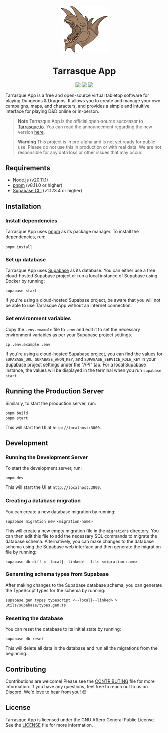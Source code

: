 <p align="center">
  <a href="https://tarrasque.app">
    <img src="public/images/logo.svg" width="150" />
  </a>

  <h1 align="center">Tarrasque App</h1>
</p>

<p align="center">
  <img src="https://img.shields.io/github/package-json/version/tarrasqueapp/tarrasqueapp" />
  <img src="https://img.shields.io/github/actions/workflow/status/tarrasqueapp/tarrasqueapp/deploy-sandbox.yaml" />
  <img src="https://img.shields.io/github/license/tarrasqueapp/tarrasqueapp" />
</p>

Tarrasque App is a free and open-source virtual tabletop software for playing Dungeons & Dragons. It allows you to create and manage your own campaigns, maps, and characters, and provides a simple and intuitive interface for playing D&D online or in-person.

> **Note**
> Tarrasque App is the official open-source successor to [Tarrasque.io](https://tarrasque.io). You can read the announcement regarding the new version [here](https://announcekit.app/tarrasque.io/changelog/tarrasque.io-is-going-open-source-3IZhu).

> **Warning**
> This project is in pre-alpha and is not yet ready for public use. Please do not use this in production or with real data. We are not responsible for any data loss or other issues that may occur.

## Requirements

- [Node.js](https://nodejs.org/en/) (v20.11.1)
- [pnpm](https://pnpm.io/) (v8.11.0 or higher)
- [Supabase CLI](https://supabase.com/docs/guides/cli/getting-started?platform=macos) (v1.123.4 or higher)

## Installation

### Install dependencies

Tarrasque App uses [pnpm](https://pnpm.io/) as its package manager. To install the dependencies, run:

    pnpm install

### Set up database

Tarrasque App uses [Supabase](https://supabase.com/) as its database. You can either use a free cloud-hosted Supabase project or run a local instance of Supabase using Docker by running:

    supabase start

If you're using a cloud-hosted Supabase project, be aware that you will not be able to use Tarrasque App without an internet connection.

### Set environment variables

Copy the `.env.example` file to `.env` and edit it to set the necessary environment variables as per your Supabase project settings.

    cp .env.example .env

If you're using a cloud-hosted Supabase project, you can find the values for `SUPABASE_URL`, `SUPABASE_ANON_KEY`, and `SUPABASE_SERVICE_ROLE_KEY` in your Supabase project settings under the "API" tab. For a local Supabase instance, the values will be displayed in the terminal when you run `supabase start`.

## Running the Production Server

Similarly, to start the production server, run:

    pnpm build
    pnpm start

This will start the UI at `http://localhost:3000`.

## Development

### Running the Development Server

To start the development server, run:

    pnpm dev

This will start the UI at `http://localhost:3000`.

### Creating a database migration

You can create a new database migration by running:

    supabase migration new <migration-name>

This will create a new empty migration file in the `migrations` directory. You can then edit this file to add the necessary SQL commands to migrate the database schema. Alternatively, you can make changes to the database schema using the Supabase web interface and then generate the migration file by running:

    supabase db diff <--local|--linked> --file <migration-name>

### Generating schema types from Supabase

After making changes to the Supabase database schema, you can generate the TypeScript types for the schema by running:

    supabase gen types typescript <--local|--linked> > utils/supabase/types.gen.ts

### Resetting the database

You can reset the database to its initial state by running:

    supabase db reset

This will delete all data in the database and run all the migrations from the beginning.

## Contributing

Contributions are welcome! Please see the [CONTRIBUTING](CONTRIBUTING.md) file for more information. If you have any questions, feel free to reach out to us on [Discord](https://tarrasque.app/discord). We'd love to hear from you! 😊

## License

Tarrasque App is licensed under the GNU Affero General Public License. See the [LICENSE](LICENSE) file for more information.
